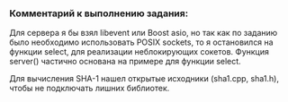 ### Комментарий к выполнению задания:

Для сервера я бы взял libevent или Boost asio, но так как по заданию 
было необходимо использовать POSIX sockets, то я остановился на функции select, 
для реализации неблокирующих сокетов. Функция server() частично основана на примере
для функции select. 

Для вычисления SHA-1 нашел открытые исходники (sha1.cpp, sha1.h), 
чтобы не подключать лишних библиотек.